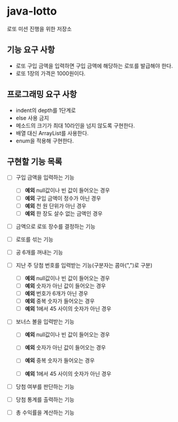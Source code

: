 # java-lotto
로또 미션 진행을 위한 저장소

## 기능 요구 사항
* 로또 구입 금액을 입력하면 구입 금액에 해당하는 로또를 발급해야 한다.
* 로또 1장의 가격은 1000원이다.

## 프로그래밍 요구 사항
* indent의 depth를 1단계로
* else 사용 금지
* 메소드의 크기가 최대 10라인을 넘지 않도록 구현한다.
* 배열 대신 ArrayList를 사용한다.
* enum을 적용해 구현한다.

## 구현할 기능 목록
* [ ] 구입 금액을 입력하는 기능
    * [ ] **예외** null값이나 빈 값이 들어오는 경우
    * [ ] **예외** 구입 금액이 정수가 아닌 경우
    * [ ] **예외** 천 원 단위가 아닌 경우
    * [ ] **예외** 한 장도 살수 없는 금액인 경우
    
* [ ] 금액으로 로또 장수를 결정하는 기능

* [ ] 로또를 섞는 기능

* [ ] 공 6개를 꺼내는 기능

* [ ] 지난 주 당첨 번호를 입력받는 기능(구분자는 콤마(",")로 구분)
    * [ ] **예외** null값이나 빈 값이 들어오는 경우
    * [ ] **예외** 숫자가 아닌 값이 들어오는 경우
    * [ ] **예외** 번호가 6개가 아닌 경우
    * [ ] **예외** 중복 숫자가 들어오는 경우
    * [ ] **예외** 1에서 45 사이의 숫자가 아닌 경우

* [ ] 보너스 볼을 입력받는 기능
    * [ ] **예외** null값이나 빈 값이 들어오는 경우
    * [ ] **예외** 숫자가 아닌 값이 들어오는 경우
    * [ ] **예외** 중복 숫자가 들어오는 경우
    * [ ] **예외** 1에서 45 사이의 숫자가 아닌 경우


* [ ] 당첨 여부를 판단하는 기능

* [ ] 당첨 통계를 출력하는 기능

* [ ] 총 수익률을 계산하는 기능